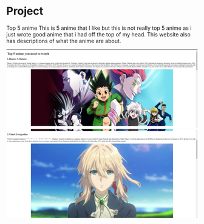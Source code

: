 # Project
Top 5 anime 
This is 5 anime that I like but this is not really top 5 anime as i just wrote good anime that i had off the top of my head.
This website also has descriptions of what the anime are about.

![screenshot1](AA)
![screenshot2](123131313)

